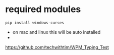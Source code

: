 # required modules
`pip install windows-curses`
- on mac and linux this will be auto installed
- 
 
 https://github.com/techwithtim/WPM_Typing_Test